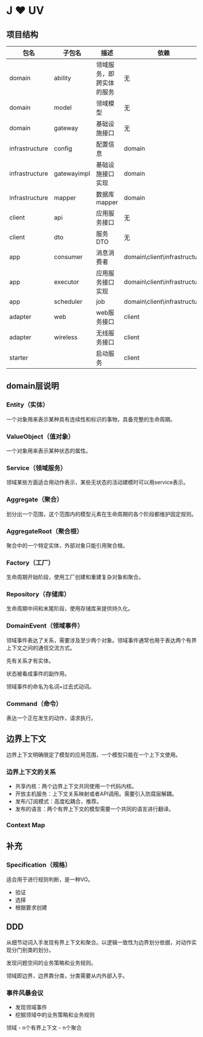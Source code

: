 # J ❤ UV

## 项目结构

| 包名 | 子包名 | 描述 | 依赖 |
| ---- | ---- | ---- | ---- |
| domain | ability | 领域服务，即跨实体的服务 | 无 |
| domain | model | 领域模型 | 无 |
| domain | gateway | 基础设施接口 | 无 |
| infrastructure | config | 配置信息 | domain |
| infrastructure | gatewayimpl | 基础设施接口实现 | domain |
| infrastructure | mapper | 数据库mapper | domain |
| client | api | 应用服务接口 | 无 |
| client | dto | 服务DTO | 无 |
| app | consumer | 消息消费者 | domain\client\infrastructure |
| app | executor | 应用服务接口实现 | domain\client\infrastructure |
| app | scheduler | job | domain\client\infrastructure |
| adapter | web | web服务接口 | client |
| adapter | wireless | 无线服务接口 | client |
| starter |  | 启动服务 | client |

## domain层说明

### Entity（实体）
一个对象用来表示某种具有连续性和标识的事物，具备完整的生命周期。

### ValueObject（值对象）
一个对象用来表示某种状态的属性。

### Service（领域服务）
领域某些方面适合用动作表示，某些无状态的活动建模时可以用service表示。

### Aggregate（聚合）
划分出一个范围，这个范围内的模型元素在生命周期的各个阶段都维护固定规则。

### AggregateRoot（聚合根）
聚合中的一个特定实体，外部对象只能引用聚合根。

### Factory（工厂）
生命周期开始阶段，使用工厂创建和重建复杂对象和聚合。

### Repository（存储库）
生命周期中间和末尾阶段，使用存储库来提供持久化。

### DomainEvent（领域事件）

领域事件表达了关系，需要涉及至少两个对象。领域事件通常也用于表达两个有界上下文之间的通信交流方式。

先有关系才有实体。

状态被看成事件的副作用。

领域事件的命名为名词+过去式动词。

### Command（命令）

表达一个正在发生的动作，请求执行。

## 边界上下文
边界上下文明确限定了模型的应用范围，一个模型只能在一个上下文使用。

### 边界上下文的关系

- 共享内核：两个边界上下文共同使用一个代码内核。
- 开放主机服务：上下文关系映射或者API调用。需要引入防腐层解耦。
- 发布/订阅模式：高度松耦合，推荐。
- 发布的语言：两个有界上下文的模型需要一个共同的语言进行翻译。

### Context Map

## 补充

### Specification（规格）
适合用于进行规则判断，是一种VO。
- 验证
- 选择
- 根据要求创建

## DDD
从细节动词入手发现有界上下文和聚合。以逻辑一致性为边界划分依据，对动作实现分门别类的划分。

发现问题空间的业务策略和业务规则。

领域即边界，边界靠分类，分类需要从内外部入手。

### 事件风暴会议

- 发现领域事件
- 挖掘领域中的业务策略和业务规则

领域 - n个有界上下文 - n个聚合